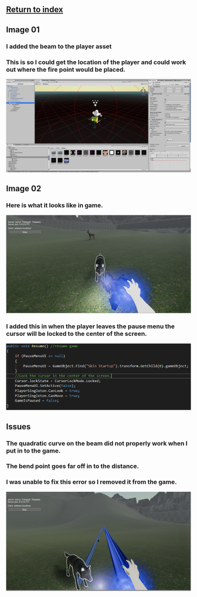 ## <a href="index">Return to index</a>


## Image 01

### I added the beam to the player asset
### This is so I could get the location of the player and could work out where the fire point would be placed.
<img src="images/game01.png" alt="">

## Image 02

### Here is what it looks like in game.
<img src="images/game02.png" alt="">

### I added this in when the player leaves the pause menu the cursor will be locked to the center of the screen. 
<img src="images/game04.PNG" alt="">

## Issues

### The quadratic curve on the beam did not properly work when I put in to the game.
### The bend point goes far off in to the distance.
### I was unable to fix this error so I removed it from the game.
<img src="images/game03.png" alt="">
